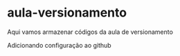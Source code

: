 # aula-versionamento
Aqui vamos armazenar códigos da aula de versionamento

Adicionando configuração ao github